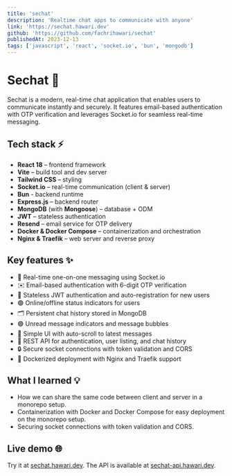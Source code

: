 ```yaml
---
title: 'sechat'
description: 'Realtime chat apps to communicate with anyone'
link: 'https://sechat.hawari.dev'
github: 'https://github.com/fachrihawari/sechat'
publishedAt: 2023-12-13
tags: ['javascript', 'react', 'socket.io', 'bun', 'mongodb']
---
```



# Sechat 💬

Sechat is a modern, real-time chat application that enables users to communicate instantly and securely. It features email-based authentication with OTP verification and leverages Socket.io for seamless real-time messaging.

## Tech stack ⚡

- **React 18** – frontend framework
- **Vite** – build tool and dev server
- **Tailwind CSS** – styling
- **Socket.io** – real-time communication (client & server)
- **Bun** - backend runtime
- **Express.js** – backend router
- **MongoDB** (with **Mongoose**) – database + ODM
- **JWT** – stateless authentication
- **Resend** – email service for OTP delivery
- **Docker & Docker Compose** – containerization and orchestration
- **Nginx & Traefik** – web server and reverse proxy

## Key features ✨

- 💬 Real-time one-on-one messaging using Socket.io
- ✉️ Email-based authentication with 6-digit OTP verification
- 🔑 Stateless JWT authentication and auto-registration for new users
- 🟢 Online/offline status indicators for users
- 🗂️ Persistent chat history stored in MongoDB
- 🟣 Unread message indicators and message bubbles
- 📱 Simple UI with auto-scroll to latest messages
- 🔗 REST API for authentication, user listing, and chat history
- 🔒 Secure socket connections with token validation and CORS
- 🐳 Dockerized deployment with Nginx and Traefik support

## What I learned 💡

- How we can share the same code between client and server in a monorepo setup.
- Containerization with Docker and Docker Compose for easy deployment on the monorepo setup.
- Securing socket connections with token validation and CORS.


## Live demo 🌐

Try it at [sechat.hawari.dev](https://sechat.hawari.dev). The API is available at [sechat-api.hawari.dev](https://sechat-api.hawari.dev).